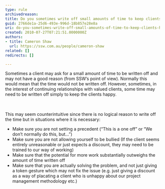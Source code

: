 ```yaml
---
type: rule
archivedreason: 
title: Do you sometimes write off small amounts of time to keep clients happy?
guid: 2766de1a-25d6-493e-996d-18b857e28e8a
uri: do-you-sometimes-write-off-small-amounts-of-time-to-keep-clients-happy
created: 2010-07-27T07:21:51.0000000Z
authors:
- title: Cameron Shaw
  url: https://ssw.com.au/people/cameron-shaw
related: []
redirects: []

---
```



Sometimes a client may ask for a small amount of time to be written off and may not have a good reason (from SSW’s point of view). Normally this would mean that the time would not be written off. However, sometimes, in the interest of continuing relationships with valued clients, some time may need to be written off simply to keep the clients happy.

<br><excerpt class='endintro'></excerpt><br>
This may seem counterintuitive since there is no logical reason to write off the time but in situations where it is necessary&#58;<br>
<ul>
    <li>Make sure you are not setting a precedent (“This is a one off” or “We don’t normally do this, but...”) </li>
    <li>Make sure you are not allowing yourself to be bullied (If the client seems entirely unreasonable or just expects a discount, they may need to be trained to our way of working) </li>
    <li>Make sure that the potential for more work substantially outweighs the amount of time written off</li>
    <li>Make sure that you are actually solving the problem, and not just giving a token gesture which may not fix the issue (e.g. just giving a discount as a way of placating a client who is unhappy about our project management methodology etc.) </li>
</ul>



